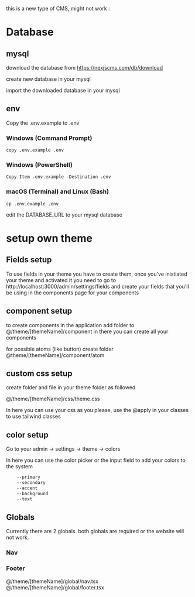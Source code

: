 this is a new type of CMS, might not work :

# Database

## mysql
download the database from https://nexjscms.com/db/download

create new database in your mysql

import the downloaded database in your mysql

## env
Copy the .env.example to .env

### Windows (Command Prompt)
```
copy .env.example .env
```
### Windows (PowerShell)
```
Copy-Item .env.example -Destination .env
```
### macOS (Terminal) and Linux (Bash)
```
cp .env.example .env
```
edit the DATABASE_URL to your mysql database

# setup own theme

## Fields setup

To use fields in your theme you have to create them, once you've inistiated your theme and activated it you need to go to http://localhost:3000/admin/settings/fields and create your fields that you'll be using in the components page for your components

## component setup
to create components in the application add folder to
@/theme/[themeName]/component
in there you can create all your components



for possible atoms (like button)
create folder
@theme/[themeName]/component/atom

## custom css setup

create folder and file in your theme folder as followed

@/theme/[themeName]/css/theme.css

In here you can use your css as you please, use the @apply in your classes to use tailwind classes

## color setup
Go to your admin -> settings -> theme -> colors 

In here you can use the color picker or the input field to add your colors to the system

```css
    --primary
    --secondary
    --accent
    --background
    --text
```

## Globals

Currently there are 2 globals. both globals are required or the website will not work.

### Nav
### Footer

@/theme/[themeName]/global/nav.tsx
@/theme/[themeName]/global/footer.tsx